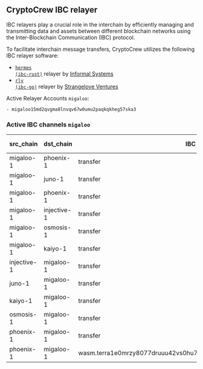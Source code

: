 ## CryptoCrew IBC relayer
IBC relayers play a crucial role in the interchain by efficiently managing and transmitting data and assets between different blockchain networks using the Inter-Blockchain Communication (IBC) protocol.

To facilitate interchain message transfers, CryptoCrew utilizes the following IBC relayer software: 
- <a href="https://github.com/informalsystems/hermes"><code>hermes (ibc-rust)</code></a> relayer by [Informal Systems](https://github.com/informalsystems)
- <a href="https://github.com/cosmos/relayer"><code>rly (ibc-go)</code></a> relayer by [Strangelove Ventures](https://github.com/strangelove-ventures)

Active Relayer Accounts `migaloo`:
```
- migaloo15md2qvgma8lnvqv67w0umu2paqkqkheg57ska3
```

### Active IBC channels `migaloo`
| src_chain | dst_chain | IBC port | IBC channel |
| --------------- | --------------- | ------------ | ------------------- |
| migaloo-1 | phoenix-1 | transfer | channel-0 |
| migaloo-1 | juno-1 | transfer | channel-1 |
| migaloo-1 | phoenix-1 | transfer | channel-2 |
| migaloo-1 | injective-1 | transfer | channel-3 |
| migaloo-1 | osmosis-1 | transfer | channel-5 |
| migaloo-1 | kaiyo-1 | transfer | channel-8 |
| injective-1 | migaloo-1 | transfer | channel-102 |
| juno-1 | migaloo-1 | transfer | channel-210 |
| kaiyo-1 | migaloo-1 | transfer | channel-58 |
| osmosis-1 | migaloo-1 | transfer | channel-642 |
| phoenix-1 | migaloo-1 | transfer | channel-86 |
| phoenix-1 | migaloo-1 | wasm.terra1e0mrzy8077druuu42vs0hu7ugguade0cj65dgtauyaw4gsl4kv0qtdf2au | channel-87 |